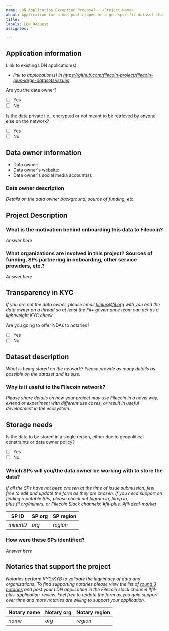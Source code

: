 ```yaml
---
name: LDN Application Exception Proposal - <Project Name> 
about: Application for a non-public/open or a geo-specific dataset that will require a custom LDN with a subset of signing notaries to be created
title: ''
labels: LDN Request
assignees: ''

---
```

  
## Application information 

Link to existing LDN application(s)
- _link to applocation(s) in https://github.com/filecoin-project/filecoin-plus-large-datasets/issues_
  
Are you the data owner?
- [ ] Yes
- [ ] No

Is the data private i.e., encrypted or not meant to be retrieved by anyone else on the network?
- [ ] Yes
- [ ] No

## Data owner information
- Data owner: 
- Data owner's website: 
- Data owner's social media account(s):

### Data owner description 
_Details on the data owner background, source of funding, etc._

## Project Description

### What is the motivation behind onboarding this data to Filecoin? 
_Answer here_

### What organizations are involved in this project? Sources of funding, SPs partnering in onboarding, other service providers, etc.?
_Answer here_

## Transparency in KYC
_If you are not the data owner, please email filplus@fil.org with you and the data owner on a thread so at least the Fil+ governance team can act as a lightweight KYC check._

Are you going to offer NDAs to notaries?
- [ ] Yes
- [ ] No
  
## Dataset description 
_What is being stored on the network? Please provide as many details as possible on the dataset and its size._

### Why is it useful to the Filecoin network?
_Please share details on how your project may use Filecoin in a novel way, extend or experiment with different use cases, or result in useful development in the ecosystem._
  
## Storage needs

Is the data to be stored in a single region, either due to geopolitical constraints or data owner policy?
- [ ] Yes
- [ ] No

### Which SPs will you/the data owner be working with to store the data? 
_If all the SPs have not been chosen at the time of issue submission, feel free to edit and update the form as they are chosen. If you need support on finding reputable SPs, please check out filgram.io, filrep.io, plus.fil.org/miners, or Filecoin Slack channels: #fil-plus, #fil-deal-market_
  
| SP ID | SP org | SP region |
| --- | --- | --- |
| _minerID_ | _org_ | _region_ |

### How were these SPs identified?
_Answer here_


## Notaries that support the project 
 _Notaries perform KYC/KYB to validate the legitimacy of data and organizations. To find supporting notaries please view the list of [round 3 notaries](https://github.com/filecoin-project/notary-governance/tree/main/notaries) and post your LDN application in the Filecoin slack channel #fil-plus-application-review. Feel free to update the form as you gain support over time and more notaries are willing to support your application._

| Notary name | Notary org | Notary region |
| --- | --- | --- |
| _name_ | _org_ | _region_ |

